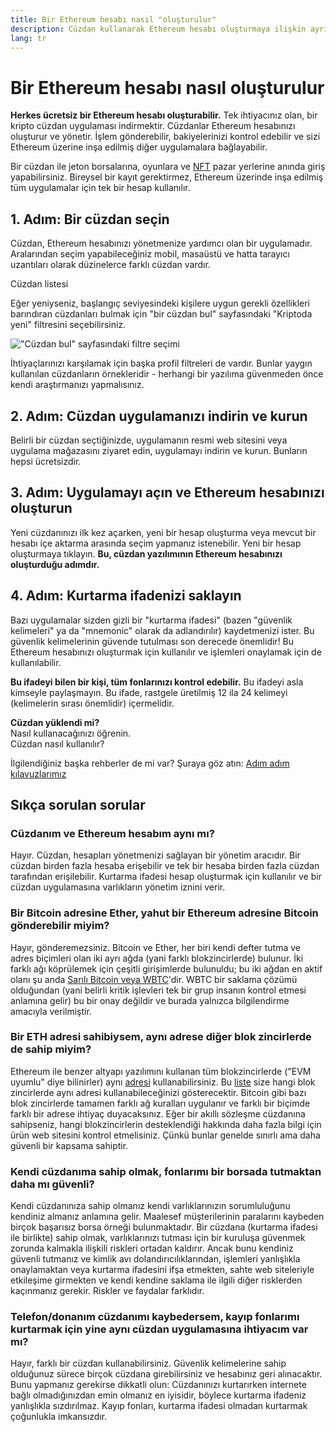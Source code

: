```yaml
---
title: Bir Ethereum hesabı nasıl "oluşturulur"
description: Cüzdan kullanarak Ethereum hesabı oluşturmaya ilişkin ayrıntılı rehber.
lang: tr
---
```


# Bir Ethereum hesabı nasıl oluşturulur

**Herkes ücretsiz bir Ethereum hesabı oluşturabilir.** Tek ihtiyacınız olan, bir kripto cüzdan uygulaması indirmektir. Cüzdanlar Ethereum hesabınızı oluşturur ve yönetir. İşlem gönderebilir, bakiyelerinizi kontrol edebilir ve sizi Ethereum üzerine inşa edilmiş diğer uygulamalara bağlayabilir.

Bir cüzdan ile jeton borsalarına, oyunlara ve [NFT](/glossary/#nft) pazar yerlerine anında giriş yapabilirsiniz. Bireysel bir kayıt gerektirmez, Ethereum üzerinde inşa edilmiş tüm uygulamalar için tek bir hesap kullanılır.

## 1. Adım: Bir cüzdan seçin

Cüzdan, Ethereum hesabınızı yönetmenize yardımcı olan bir uygulamadır. Aralarından seçim yapabileceğiniz mobil, masaüstü ve hatta tarayıcı uzantıları olarak düzinelerce farklı cüzdan vardır.


<ButtonLink href="/wallets/find-wallet/">
  Cüzdan listesi
</ButtonLink>

Eğer yeniyseniz, başlangıç seviyesindeki kişilere uygun gerekli özellikleri barındıran cüzdanları bulmak için "bir cüzdan bul" sayfasındaki "Kriptoda yeni" filtresini seçebilirsiniz.

!["Cüzdan bul" sayfasındaki filtre seçimi](./wallet-box.png)

İhtiyaçlarınızı karşılamak için başka profil filtreleri de vardır. Bunlar yaygın kullanılan cüzdanların örnekleridir - herhangi bir yazılıma güvenmeden önce kendi araştırmanızı yapmalısınız.

## 2. Adım: Cüzdan uygulamanızı indirin ve kurun

Belirli bir cüzdan seçtiğinizde, uygulamanın resmi web sitesini veya uygulama mağazasını ziyaret edin, uygulamayı indirin ve kurun. Bunların hepsi ücretsizdir.

## 3. Adım: Uygulamayı açın ve Ethereum hesabınızı oluşturun

Yeni cüzdanınızı ilk kez açarken, yeni bir hesap oluşturma veya mevcut bir hesabı içe aktarma arasında seçim yapmanız istenebilir. Yeni bir hesap oluşturmaya tıklayın. **Bu, cüzdan yazılımının Ethereum hesabınızı oluşturduğu adımdır.**

## 4. Adım: Kurtarma ifadenizi saklayın

Bazı uygulamalar sizden gizli bir "kurtarma ifadesi" (bazen "güvenlik kelimeleri" ya da "mnemonic" olarak da adlandırılır) kaydetmenizi ister. Bu güvenlik kelimelerinin güvende tutulması son derecede önemlidir! Bu Ethereum hesabınızı oluşturmak için kullanılır ve işlemleri onaylamak için de kullanılabilir.

**Bu ifadeyi bilen bir kişi, tüm fonlarınızı kontrol edebilir.** Bu ifadeyi asla kimseyle paylaşmayın. Bu ifade, rastgele üretilmiş 12 ila 24 kelimeyi (kelimelerin sırası önemlidir) içermelidir.

<div>
<Alert variant="update">
<AlertEmoji text=":eyes:"/>
<AlertContent className="flex-row justify-between items-center">
  <div><b>Cüzdan yüklendi mi?</b><br/>Nasıl kullanacağınızı öğrenin.</div>
  <ButtonLink href="/guides/how-to-use-a-wallet">
    Cüzdan nasıl kullanılır?
  </ButtonLink>
 </AlertContent>
</Alert>
</div>

İlgilendiğiniz başka rehberler de mi var? Şuraya göz atın: [Adım adım kılavuzlarımız](/guides/)

## Sıkça sorulan sorular

### Cüzdanım ve Ethereum hesabım aynı mı?

Hayır. Cüzdan, hesapları yönetmenizi sağlayan bir yönetim aracıdır. Bir cüzdan birden fazla hesaba erişebilir ve tek bir hesaba birden fazla cüzdan tarafından erişilebilir. Kurtarma ifadesi hesap oluşturmak için kullanılır ve bir cüzdan uygulamasına varlıkların yönetim iznini verir.

### Bir Bitcoin adresine Ether, yahut bir Ethereum adresine Bitcoin gönderebilir miyim?

Hayır, gönderemezsiniz. Bitcoin ve Ether, her biri kendi defter tutma ve adres biçimleri olan iki ayrı ağda (yani farklı blokzincirlerde) bulunur. İki farklı ağı köprülemek için çeşitli girişimlerde bulunuldu; bu iki ağdan en aktif olanı şu anda [Sarılı Bitcoin veya WBTC](https://www.bitcoin.com/get-started/what-is-wbtc/)'dir. WBTC bir saklama çözümü olduğundan (yani belirli kritik işlevleri tek bir grup insanın kontrol etmesi anlamına gelir) bu bir onay değildir ve burada yalnızca bilgilendirme amacıyla verilmiştir.

### Bir ETH adresi sahibiysem, aynı adrese diğer blok zincirlerde de sahip miyim?

Ethereum ile benzer altyapı yazılımını kullanan tüm blokzincirlerde ("EVM uyumlu" diye bilinirler) aynı [adresi](/glossary/#address) kullanabilirsiniz. Bu [liste](https://chainlist.org/) size hangi blok zincirlerde aynı adresi kullanabileceğinizi gösterecektir. Bitcoin gibi bazı blok zincirlerde tamamen farklı ağ kuralları uygulanır ve farklı bir biçimde farklı bir adrese ihtiyaç duyacaksınız. Eğer bir akıllı sözleşme cüzdanına sahipseniz, hangi blokzincirlerin desteklendiği hakkında daha fazla bilgi için ürün web sitesini kontrol etmelisiniz. Çünkü bunlar genelde sınırlı ama daha güvenli bir kapsama sahiptir.

### Kendi cüzdanıma sahip olmak, fonlarımı bir borsada tutmaktan daha mı güvenli?

Kendi cüzdanınıza sahip olmanız kendi varlıklarınızın sorumluluğunu kendiniz almanız anlamına gelir. Maalesef müşterilerinin paralarını kaybeden birçok başarısız borsa örneği bulunmaktadır. Bir cüzdana (kurtarma ifadesi ile birlikte) sahip olmak, varlıklarınızı tutması için bir kuruluşa güvenmek zorunda kalmakla ilişkili riskleri ortadan kaldırır. Ancak bunu kendiniz güvenli tutmanız ve kimlik avı dolandırıcılıklarından, işlemleri yanlışlıkla onaylamaktan veya kurtarma ifadesini ifşa etmekten, sahte web siteleriyle etkileşime girmekten ve kendi kendine saklama ile ilgili diğer risklerden kaçınmanız gerekir. Riskler ve faydalar farklıdır.

### Telefon/donanım cüzdanımı kaybedersem, kayıp fonlarımı kurtarmak için yine aynı cüzdan uygulamasına ihtiyacım var mı?

Hayır, farklı bir cüzdan kullanabilirsiniz. Güvenlik kelimelerine sahip olduğunuz sürece birçok cüzdana girebilirsiniz ve hesabınız geri alınacaktır. Bunu yapmanız gerekirse dikkatli olun: Cüzdanınızı kurtarırken internete bağlı olmadığınızdan emin olmanız en iyisidir, böylece kurtarma ifadeniz yanlışlıkla sızdırılmaz. Kayıp fonları, kurtarma ifadesi olmadan kurtarmak çoğunlukla imkansızdır.
